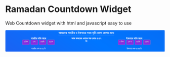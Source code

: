 # Ramadan Countdown Widget
Web Countdown widget with html and javascript easy to use 


![Screenshot ](https://raw.githubusercontent.com/ahmadeyamin/ramadan-countdown-widget/master/Screenshot.png) 

